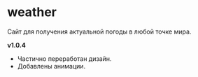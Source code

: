 # weather

Сайт для получения актуальной погоды в любой точке мира.

<b>v1.0.4</b>

- Частично переработан дизайн.
- Добавлены анимации.